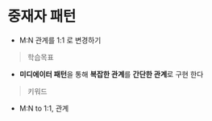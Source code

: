  # 중재자 패턴
 * M:N 관계를 1:1 로 변경하기

> 학습목표
 * **미디에이터 패턴**을 통해 **복잡한 관계**를 **간단한 관계**로 구현 한다
 
> 키워드
 * M:N to 1:1, 관계
 

